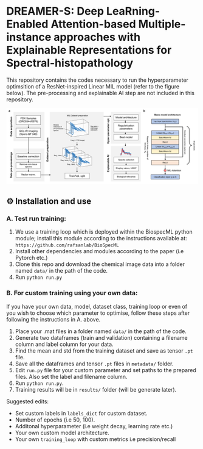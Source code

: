 # DREAMER-S: **D**eep Lea**R**ning-**E**nabled **A**ttention-based **M**ultiple-instance approaches with **E**xplainable **R**epresentations for **S**pectral-histopathology

This repository contains the codes necessary to run the hyperparameter optimsition of a ResNet-inspired Linear MIL model (refer to the figure below). The pre-processing and explainable AI step are not included in this repository.

![Workflow](src/fig_workflow.png)

## ⚙️ Installation and use

### A. Test run training:

1. We use a training loop which is deployed within the BiospecML python module; install this module according to the instructions available at: `https://github.com/rafsanlab/BioSpecML`
2. Install other dependencies and modules according to the paper (i.e Pytorch etc.)
3. Clone this repo and download the chemical image data into a folder named `data/` in the path of the code.
4. Run `python run.py`

### B. For custom training using your own data:

If you have your own data, model, dataset class, training loop or even of you wish to choose which parameter to optimise, follow these steps after following the instructions in A. above.

1.  Place your .mat files in a folder named `data/` in the path of the code.
2.  Generate two dataframes (train and validation) containing a filename column and label column for your data.
3.  Find the mean and std from the training dataset and save as tensor `.pt` file.
4.  Save all the dataframes and tensor `.pt` files in `metadata/` folder.
5.  Edit `run.py` file for your custom parameter and set paths to the prepared files. Also set the label and filename column.
6.  Run `python run.py`.
7.  Training results will be in `results/` folder (will be generate later).

Suggested edits:

- Set custom labels in `labels_dict` for custom dataset.
- Number of epochs (i.e 50, 100).
- Additonal hyperparameter (i.e weight decay, learning rate etc.)
- Your own custom model architecture.
- Your own `training_loop` with custom metrics i.e precision/recall
